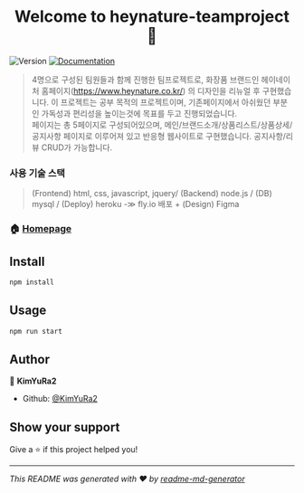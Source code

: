 <h1 align="center">Welcome to heynature-teamproject 👋</h1>
<p>
  <img alt="Version" src="https://img.shields.io/badge/version-1.0-blue.svg?cacheSeconds=2592000" />
  <a href="https://github.com/KimYuRa2/heynature-fin/" target="_blank">
    <img alt="Documentation" src="https://img.shields.io/badge/documentation-yes-brightgreen.svg" />
  </a>
</p>

> 4명으로 구성된 팀원들과 함께 진행한 팀프로젝트로, 화장품 브랜드인 헤이네이처 홈페이지(https://www.heynature.co.kr/) 의 디자인을 리뉴얼 후 구현했습니다.
이 프로젝트는 공부 목적의 프로젝트이며, 기존페이지에서 아쉬웠던 부분인 가독성과 편리성을 높이는것에 목표를 두고 진행되었습니다.  
페이지는 총 5페이지로 구성되어있으며, 메인/브랜드소개/상품리스트/상품상세/공지사항 페이지로 이루어져 있고 반응형 웹사이트로 구현했습니다.
공지사항/리뷰 CRUD가 가능합니다.

### 사용 기술 스택
> (Frontend) html, css, javascript, jquery/ (Backend) node.js / (DB) mysql / (Deploy) heroku -≫ fly.io 배포 + (Design) Figma

### 🏠 [Homepage](https://heynature-teamproject.fly.dev/)

## Install

```sh
npm install
```

## Usage

```sh
npm run start
```

## Author

👤 **KimYuRa2**

* Github: [@KimYuRa2](https://github.com/KimYuRa2)

## Show your support

Give a ⭐️ if this project helped you!

***
_This README was generated with ❤️ by [readme-md-generator](https://github.com/kefranabg/readme-md-generator)_
